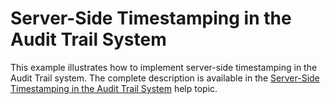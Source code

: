 # Server-Side Timestamping in the Audit Trail System


<p>This example illustrates how to implement server-side timestamping in the Audit Trail system. The complete description is available in the <a href="http://documentation.devexpress.com/#Xaf/CustomDocument2784">Server-Side Timestamping in the Audit Trail System</a> help topic.</p>

<br/>


